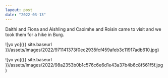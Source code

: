 ```yaml
---
layout: post
date: "2022-03-13"
---
```


Daithi and Fiona and Aishling and Caoimhe and Roisin came to visit and we took them for a hike in Burg.

![yo yo]({{ site.baseurl }}/assets/images/2022/971141373f0ec2935fcf459afeb3c11917adb610.jpg)

![yo yo]({{ site.baseurl }}/assets/images/2022/98a2353b0b1c576c6e6d1e43a37b4b6c8f561f5f.jpg)

